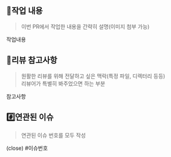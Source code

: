 ## 📝작업 내용

> 이번 PR에서 작업한 내용을 간략히 설명(이미지 첨부 가능)

작업내용

## 💬리뷰 참고사항

> 원활한 리뷰를 위해 전달하고 싶은 맥락(특정 파일, 디렉터리 등등)  
> 리뷰어가 특별히 봐주었으면 하는 부분

참고사항

## #️⃣연관된 이슈

> 연관된 이슈 번호를 모두 작성

(close) #이슈번호
